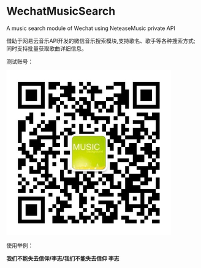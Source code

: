 # WechatMusicSearch
A music search module of Wechat using NeteaseMusic private API

借助于网易云音乐API开发的微信音乐搜索模块,支持歌名、歌手等各种搜索方式;
同时支持批量获取歌曲详细信息。

测试账号：

![QRC](https://github.com/vino24/WechatMusicSearch/blob/master/asset/qrcode.jpg)

使用举例：

**我们不能失去信仰/李志/我们不能失去信仰 李志**
